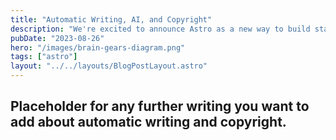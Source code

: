 ```yaml
---
title: "Automatic Writing, AI, and Copyright"
description: "We're excited to announce Astro as a new way to build static websites and deliver lightning-fast performance without sacrificing a modern developer experience."
pubDate: "2023-08-26"
hero: "/images/brain-gears-diagram.png"
tags: ["astro"]
layout: "../../layouts/BlogPostLayout.astro"
---
```


## Placeholder for any further writing you want to add about automatic writing and copyright.